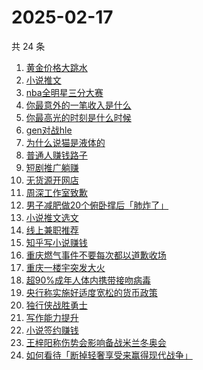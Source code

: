 # 2025-02-17

共 24 条

<!-- BEGIN -->
<!-- 最后更新时间 Mon Feb 17 2025 22:07:37 GMT+0800 (China Standard Time) -->

1. [黄金价格大跳水](https://www.zhihu.com/search?q=黄金价格大跳水)
1. [小说推文](https://www.zhihu.com/search?q=小说推文)
1. [nba全明星三分大赛](https://www.zhihu.com/search?q=nba全明星三分大赛)
1. [你最意外的一笔收入是什么](https://www.zhihu.com/search?q=你最意外的一笔收入是什么)
1. [你最高光的时刻是什么时候](https://www.zhihu.com/search?q=你最高光的时刻是什么时候)
1. [gen对战hle](https://www.zhihu.com/search?q=gen对战hle)
1. [为什么说猫是液体的](https://www.zhihu.com/search?q=为什么说猫是液体的)
1. [普通人赚钱路子](https://www.zhihu.com/search?q=普通人赚钱路子)
1. [短剧推广躺赚](https://www.zhihu.com/search?q=短剧推广躺赚)
1. [无货源开网店](https://www.zhihu.com/search?q=无货源开网店)
1. [周深工作室致歉](https://www.zhihu.com/search?q=周深工作室致歉)
1. [男子减肥做20个俯卧撑后「肺炸了」](https://www.zhihu.com/search?q=男子减肥做20个俯卧撑后「肺炸了」)
1. [小说推文选文](https://www.zhihu.com/search?q=小说推文选文)
1. [线上兼职推荐](https://www.zhihu.com/search?q=线上兼职推荐)
1. [知乎写小说赚钱](https://www.zhihu.com/search?q=知乎写小说赚钱)
1. [重庆燃气事件不要每次都以道歉收场](https://www.zhihu.com/search?q=重庆燃气事件不要每次都以道歉收场)
1. [重庆一楼宇突发大火](https://www.zhihu.com/search?q=重庆一楼宇突发大火)
1. [超90%成年人体内携带接吻病毒](https://www.zhihu.com/search?q=超90%成年人体内携带接吻病毒)
1. [央行称实施好适度宽松的货币政策](https://www.zhihu.com/search?q=央行称实施好适度宽松的货币政策)
1. [独行侠战胜勇士](https://www.zhihu.com/search?q=独行侠战胜勇士)
1. [写作能力提升](https://www.zhihu.com/search?q=写作能力提升)
1. [小说签约赚钱](https://www.zhihu.com/search?q=小说签约赚钱)
1. [王梓阳称伤势会影响备战米兰冬奥会](https://www.zhihu.com/search?q=王梓阳称伤势会影响备战米兰冬奥会)
1. [如何看待「断掉轻奢享受来赢得现代战争」](https://www.zhihu.com/search?q=如何看待「断掉轻奢享受来赢得现代战争」)

<!-- END -->

